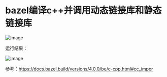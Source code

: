 # bazel编译c++并调用动态链接库和静态链接库

![image](https://user-images.githubusercontent.com/36963108/165068155-e62f19d4-06bf-48c1-a9e2-22c4043f5c23.png)


运行结果：


![image](https://user-images.githubusercontent.com/36963108/165069732-1ed5a030-acfa-4fd6-9285-7104932887aa.png)


参考：https://docs.bazel.build/versions/4.0.0/be/c-cpp.html#cc_impor
